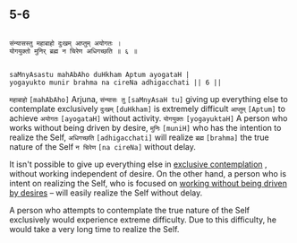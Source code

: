 ## 5-6


```shloka-sa

संन्यासस्तु महाबाहो दुःखम् आप्तुम् अयोगतः ।
योगयुक्तो मुनिर् ब्रह्म न चिरेण अधिगच्छति ॥ ६ ॥

```
```shloka-sa-hk

saMnyAsastu mahAbAho duHkham Aptum ayogataH |
yogayukto munir brahma na cireNa adhigacchati || 6 ||

```
`महाबाहो` `[mahAbAho]` Arjuna, `संन्यासः तु` `[saMnyAsaH tu]` giving up everything else to contemplate exclusively `दुःखम्` `[duHkham]` is extremely difficult `आप्तुम्` `[Aptum]` to achieve `अयोगतः` `[ayogataH]` without activity. `योगयुक्तः` `[yogayuktaH]` A person who works without being driven by desire, `मुनिः` `[muniH]` who has the intention to realize the Self, `अधिगच्छति` `[adhigacchati]` will realize `ब्रह्म` `[brahma]` the true nature of the Self `न चिरेण` `[na cireNa]` without delay.

It isn't possible to give up everything else in 
[exclusive contemplation](3-3.md#jnAnayOga_a_defn)
, without working independent of desire. On the other hand, a person who is intent on realizing the Self, who is focused on 
[working without being driven by desires](Back-to-Basics.md#karmayOga_a_defn)
 – will easily realize the Self without delay. 

A person who attempts to contemplate the true nature of the Self exclusively would experience extreme difficulty. Due to this difficulty, he would take a very long time to realize the Self.


